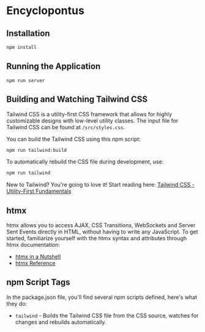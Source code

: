 # Encyclopontus

## Installation

```sh
npm install
```

## Running the Application

`npm run server`

## Building and Watching Tailwind CSS

Tailwind CSS is a utility-first CSS framework that allows for highly customizable designs with low-level utility classes. The input file for Tailwind CSS can be found at `/src/styles.css`.

You can build the Tailwind CSS using this npm script:

```sh
npm run tailwind:build
```

To automatically rebuild the CSS file during development, use:

```sh
npm run tailwind
```

New to Tailwind? You're going to love it! Start reading here: [Tailwind CSS - Utility-First Fundamentals](https://tailwindcss.com/docs/utility-first)

## htmx

htmx allows you to access AJAX, CSS Transitions, WebSockets and Server Sent Events directly in HTML, without having to write any JavaScript. To get started, familiarize yourself with the htmx syntax and attributes through htmx documentation:

- [htmx in a Nutshell](https://htmx.org/docs/#introduction)
- [htmx Reference](https://htmx.org/reference/)

## npm Script Tags

In the package.json file, you'll find several npm scripts defined, here's what they do:

- `tailwind` - Builds the Tailwind CSS file from the CSS source, watches for changes and rebuilds automatically.
